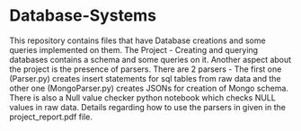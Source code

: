 # Database-Systems
This repository contains files that have Database creations and some queries implemented on them.
The Project - Creating and querying databases contains a schema and some queries on it. 
Another aspect about the project is the presence of parsers. There are 2 parsers - 
The first one (Parser.py) creates insert statements for sql tables from raw data and the other one (MongoParser.py) creates JSONs for creation of Mongo schema.
There is also a Null value checker python notebook which checks NULL values in raw data.
Details regarding how to use the parsers in given in the project_report.pdf file.
